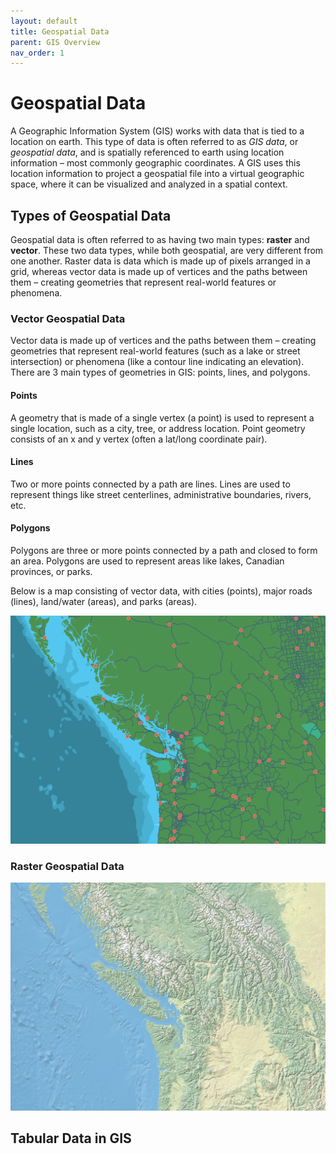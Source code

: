 ```yaml
---
layout: default
title: Geospatial Data
parent: GIS Overview
nav_order: 1
---
```


# Geospatial Data

A Geographic Information System (GIS) works with data that is tied to a location on earth. This type of data is often referred to as *GIS data*, or *geospatial data*, and is spatially referenced to earth using location information – most commonly geographic coordinates. A GIS uses this location information to project a geospatial file into a virtual geographic space, where it can be visualized and analyzed in a spatial context.

## Types of Geospatial Data

Geospatial data is often referred to as having two main types: **raster** and **vector**. These two data types, while both geospatial, are very different from one another. Raster data is data which is made up of pixels arranged in a grid, whereas vector data is made up of vertices and the paths between them – creating geometries that represent real-world features or phenomena.

### Vector Geospatial Data
Vector data is made up of vertices and the paths between them – creating geometries that represent real-world features (such as a lake or street intersection) or phenomena (like a contour line indicating an elevation). There are 3 main types of geometries in GIS: points, lines, and polygons.

#### Points
A geometry that is made of a single vertex (a point) is used to represent a single location, such as a city, tree, or address location. Point geometry consists of an x and y vertex (often a lat/long coordinate pair).    

#### Lines
Two or more points connected by a path are lines. Lines are used to represent things like street centerlines, administrative boundaries, rivers, etc.

#### Polygons
Polygons are three or more points connected by a path and closed to form an area. Polygons are used to represent areas like lakes, Canadian provinces, or parks.    

Below is a map consisting of vector data, with cities (points), major roads (lines), land/water (areas), and parks (areas).     

![Vector Map of PNW](vector-map.png)

### Raster Geospatial Data

![Raster Map of PNW](raster-map.png)

## Tabular Data in GIS
